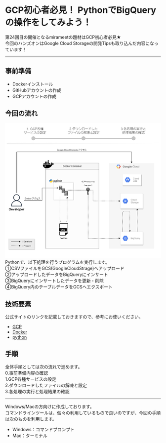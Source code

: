 # GCP初心者必見！ PythonでBigQueryの操作をしてみよう！  
第24回目の開催となるmirameetの題材はGCP初心者必見★  
今回のハンズオンはGoogle Cloud Storageの開発Tipsも取り込んだ内容になっています！  

---

## 事前準備
- Dockerインストール
- GitHubアカウントの作成
- GCPアカウントの作成

## 今回の流れ
![](img/draw_flow_0.png)  
Pythonで、以下処理を行うプログラムを実行します。  
①CSVファイルをGCS(GoogleCloudStrage)へアップロード  
②アップロードしたデータをBigQueryにインサート  
③BigQueryにインサートしたデータを更新・削除  
④BigQuery内のテーブルデータをGCSへエクスポート  


## 技術要素
公式サイトのリンクを記載しておきますので、参考にお使いください。  
- [GCP](https://console.cloud.google.com/?hl=ja)
- [Docker](https://www.docker.com/)
- [python](https://www.python.jp/)

## 手順
全体手順としては次の流れで進めます。  
 0.事前準備内容の確認  
 1.GCP各種サービスの設定  
 2.ダウンロードしたファイルの解凍と設定  
 3.各処理の実行と処理結果の確認  

---

Windows/Macの方向けに作成しております。  
コマンドラインツールは、個々の利用しているもので良いのですが、今回の手順は次のものを利用します。  
- Windows：コマンドプロンプト
- Mac：ターミナル
